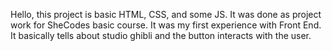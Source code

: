 Hello, this project is basic HTML, CSS, and some JS. It was done as project work for SheCodes basic course. 
It was my first experience with Front End. It basically tells about studio ghibli and the button interacts with the user.
